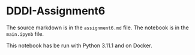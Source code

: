 # DDDI-Assignment6

The source markdown is in the `assignment6.md` file. The notebook is in the `main.ipynb` file.

This notebook has be run with Python 3.11.1 and on Docker.